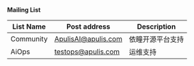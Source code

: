 **Mailing List**

|List Name  |Post address        |Description      |
|----------|---------------------|-----------------|
|Community |ApulisAI@apulis.com  | 依瞳开源平台支持 |
|AiOps     |testops@apulis.com   | 运维支持        |

